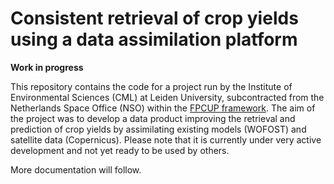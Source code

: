 # Consistent retrieval of crop yields using a data assimilation platform
**Work in progress**

This repository contains the code for a project run by the Institute of Environmental Sciences (CML) at Leiden University, subcontracted from the Netherlands Space Office (NSO) within the [FPCUP framework](https://www.copernicus-user-uptake.eu/).
The aim of the project was to develop a data product improving the retrieval and prediction of crop yields by assimilating existing models (WOFOST) and satellite data (Copernicus).
Please note that it is currently under very active development and not yet ready to be used by others.

More documentation will follow.
